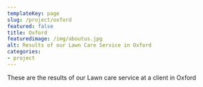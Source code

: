 ```yaml
---
templateKey: page
slug: /project/oxford
featured: false
title: Oxford
featuredimage: /img/aboutus.jpg
alt: Results of our Lawn Care Service in Oxford
categories:
- project
---
```

These are the results of our Lawn care service at a client in Oxford


